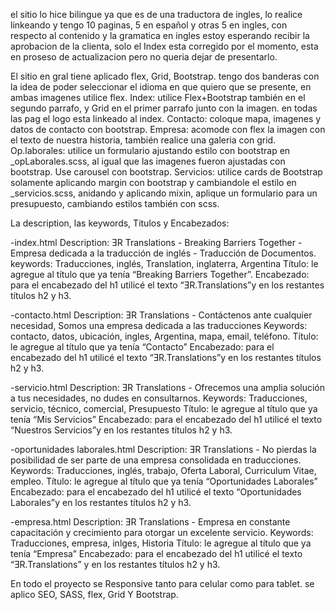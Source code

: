 el sitio lo hice bilingue ya que es de una traductora de ingles, lo realice linkeando y tengo 10 paginas, 5 en español y otras 5 en ingles, con respecto al contenido y la gramatica en ingles estoy esperando recibir la aprobacion de la clienta, solo el Index esta corregido por el momento, esta en proseso de actualizacion pero no queria dejar de presentarlo.

El sitio en gral tiene aplicado flex, Grid, Bootstrap.
tengo dos banderas con la idea de poder seleccionar el idioma en que quiero que se presente, en ambas imagenes utilice flex.
Index: utilice Flex+Bootstrap también en el segundo parrafo, y Grid en el primer parrafo junto con la imagen. en todas las pag el logo esta linkeado al index.
Contacto: coloque mapa, imagenes y datos de contacto con bootstrap.
Empresa: acomode con flex la imagen con el texto de nuestra historia, también realice una galeria con grid.
Op.laborales: utilice un formulario ajustando estilo con bootstrap en _opLaborales.scss, al igual que las imagenes fueron ajustadas con bootstrap. Use carousel con bootstrap.
Servicios: utilice cards de Bootstrap solamente aplicando margin con bootstrap y cambiandole el estilo en _servicios.scss, anidando y aplicando mixin, aplique un formulario para un presupuesto, cambiando estilos también con scss.

La description, las keywords, Titulos y Encabezados:
<meta name="keywords" content= “....”>
<meta name="description"  content= “....”>

-index.html
Description: ƎR Translations - Breaking Barriers Together - Empresa dedicada a la traducción de inglés - Traducción de Documentos.
keywords: Traducciones, inglés, Translation, inglaterra, Argentina
Título: le agregue al título que ya tenía “Breaking Barriers Together”.
Encabezado: para el encabezado del h1 utilicé el texto “ƎR.Translations”y en los restantes títulos h2 y h3.

-contacto.html
Description: ƎR Translations - Contáctenos ante cualquier necesidad, Somos una empresa dedicada a las traducciones
Keywords: contacto, datos, ubicación, ingles, Argentina, mapa, email, teléfono.
Título: le agregue al título que ya tenía “Contacto”
Encabezado: para el encabezado del h1 utilicé el texto “ƎR.Translations”y en los restantes títulos h2 y h3.

-servicio.html
Description: ƎR Translations - Ofrecemos una amplia solución a tus necesidades, no dudes en consultarnos.
Keywords: Traducciones, servicio, técnico, comercial, Presupuesto
Título: le agregue al título que ya tenía “Mis Servicios”
Encabezado: para el encabezado del h1 utilicé el texto “Nuestros Servicios”y en los restantes títulos h2 y h3.

-oportunidades laborales.html
Description: ƎR Translations - No pierdas la posibilidad de ser parte de una empresa consolidada en traducciones.
Keywords: Traducciones, inglés, trabajo, Oferta Laboral, Curriculum Vitae, empleo.
Título: le agregue al título que ya tenía “Oportunidades Laborales”
Encabezado: para el encabezado del h1 utilicé el texto “Oportunidades Laborales”y en los restantes títulos h2 y h3.

-empresa.html
Description: ƎR Translations - Empresa en constante capacitación y crecimiento para otorgar un excelente servicio.
Keywords: Traducciones, empresa, inlges, Historia
Título: le agregue al título que ya tenía “Empresa”
Encabezado: para el encabezado del h1 utilicé el texto “ƎR.Translations” y en los restantes títulos h2 y h3.


En todo el proyecto se Responsive tanto para celular como para tablet. se aplico SEO, SASS, flex, Grid Y Bootstrap.